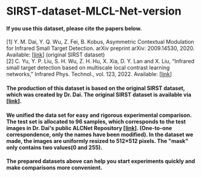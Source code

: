 # SIRST-dataset-MLCL-Net-version

#### If you use this dataset, please cite the papers below.  
[1] Y. M. Dai, Y. Q. Wu, Z. Fei, B. Kobus, Asymmetric Contextual Modulation for Infrared Small Target Detection. arXiv preprint arXiv: 2009.14530, 2020. Available: [[link](https://doi.org/10.1109/WACV48630.2021.00099)] (original SIRST dataset)  
[2] C. Yu, Y. P. Liu, S. H. Wu, Z. H. Hu, X. Xia, D. Y. Lan and X. Liu, “Infrared small target detection based on multiscale local contrast learning networks,” Infrared Phys. Technol., vol. 123, 2022. Available: [[link](https://doi.org/10.1016/j.infrared.2022.104107)]     


#### The production of this dataset is based on the original SIRST dataset, which was created by Dr. Dai. The original SIRST dataset is available via [[link](https://github.com/YimianDai/sirst)].  


#### We unified the data set for easy and rigorous experimental comparison. The test set is allocated to 96 samples, which corresponds to the test images in Dr. Dai's public ALCNet Repository [[link](https://github.com/YimianDai/open-alcnet/tree/master/results/pred)]. (One-to-one correspondence, only the names have been modified). In the dataset we made, the images are uniformly resized to 512×512 pixels. The "mask" only contains two values(0 and 255).  


#### The prepared datasets above can help you start experiments quickly and make comparisons more convenient.
